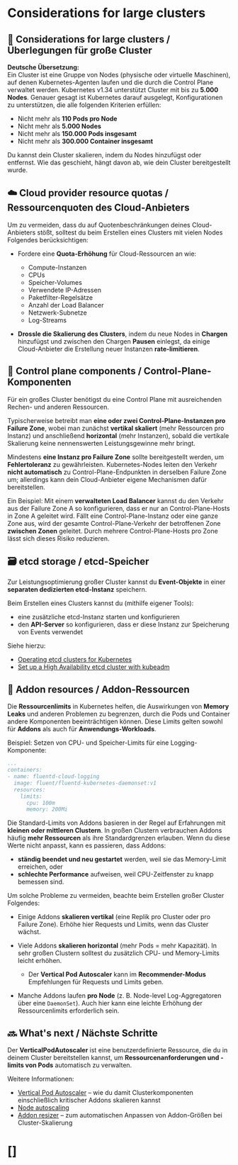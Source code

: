 # Considerations for large clusters

## 🚀 Considerations for large clusters / Überlegungen für große Cluster


**Deutsche Übersetzung:**  
Ein Cluster ist eine Gruppe von Nodes (physische oder virtuelle Maschinen), auf denen Kubernetes-Agenten laufen und die durch die Control Plane verwaltet werden. Kubernetes v1.34 unterstützt Cluster mit bis zu **5.000 Nodes**. Genauer gesagt ist Kubernetes darauf ausgelegt, Konfigurationen zu unterstützen, die alle folgenden Kriterien erfüllen:

- Nicht mehr als **110 Pods pro Node**  
- Nicht mehr als **5.000 Nodes**  
- Nicht mehr als **150.000 Pods insgesamt**  
- Nicht mehr als **300.000 Container insgesamt**

Du kannst dein Cluster skalieren, indem du Nodes hinzufügst oder entfernst. Wie das geschieht, hängt davon ab, wie dein Cluster bereitgestellt wurde.


## ☁️ Cloud provider resource quotas / Ressourcenquoten des Cloud-Anbieters

Um zu vermeiden, dass du auf Quotenbeschränkungen deines Cloud-Anbieters stößt, solltest du beim Erstellen eines Clusters mit vielen Nodes Folgendes berücksichtigen:

- Fordere eine **Quota-Erhöhung** für Cloud-Ressourcen an wie:
  - Compute-Instanzen  
  - CPUs  
  - Speicher-Volumes  
  - Verwendete IP-Adressen  
  - Paketfilter-Regelsätze  
  - Anzahl der Load Balancer  
  - Netzwerk-Subnetze  
  - Log-Streams

- **Drossle die Skalierung des Clusters**, indem du neue Nodes in **Chargen** hinzufügst und zwischen den Chargen **Pausen** einlegst, da einige Cloud-Anbieter die Erstellung neuer Instanzen **rate-limitieren**.


## 🧠 Control plane components / Control-Plane-Komponenten

Für ein großes Cluster benötigst du eine Control Plane mit ausreichenden Rechen- und anderen Ressourcen.

Typischerweise betreibt man **eine oder zwei Control-Plane-Instanzen pro Failure Zone**, wobei man zunächst **vertikal skaliert** (mehr Ressourcen pro Instanz) und anschließend **horizontal** (mehr Instanzen), sobald die vertikale Skalierung keine nennenswerten Leistungsgewinne mehr bringt.

Mindestens **eine Instanz pro Failure Zone** sollte bereitgestellt werden, um **Fehlertoleranz** zu gewährleisten. Kubernetes-Nodes leiten den Verkehr **nicht automatisch** zu Control-Plane-Endpunkten in derselben Failure Zone um; allerdings kann dein Cloud-Anbieter eigene Mechanismen dafür bereitstellen.

Ein Beispiel: Mit einem **verwalteten Load Balancer** kannst du den Verkehr aus der Failure Zone A so konfigurieren, dass er nur an Control-Plane-Hosts in Zone A geleitet wird. Fällt eine Control-Plane-Instanz oder eine ganze Zone aus, wird der gesamte Control-Plane-Verkehr der betroffenen Zone **zwischen Zonen** geleitet. Durch mehrere Control-Plane-Hosts pro Zone lässt sich dieses Risiko reduzieren.


## 🗃️ etcd storage / etcd-Speicher

Zur Leistungsoptimierung großer Cluster kannst du **Event-Objekte** in einer **separaten dedizierten etcd-Instanz** speichern.

Beim Erstellen eines Clusters kannst du (mithilfe eigener Tools):

- eine zusätzliche etcd-Instanz starten und konfigurieren  
- den **API-Server** so konfigurieren, dass er diese Instanz zur Speicherung von Events verwendet  

Siehe hierzu:
- [Operating etcd clusters for Kubernetes](https://kubernetes.io/docs/tasks/administer-cluster/configure-upgrade-etcd/)  
- [Set up a High Availability etcd cluster with kubeadm](https://kubernetes.io/docs/setup/production-environment/tools/kubeadm/setup-ha-etcd-with-kubeadm/)


## 🔧 Addon resources / Addon-Ressourcen

Die **Ressourcenlimits** in Kubernetes helfen, die Auswirkungen von **Memory Leaks** und anderen Problemen zu begrenzen, durch die Pods und Container andere Komponenten beeinträchtigen können. Diese Limits gelten sowohl für **Addons** als auch für **Anwendungs-Workloads**.

Beispiel: Setzen von CPU- und Speicher-Limits für eine Logging-Komponente:

```yaml
...
containers:
- name: fluentd-cloud-logging
  image: fluent/fluentd-kubernetes-daemonset:v1
  resources:
    limits:
      cpu: 100m
      memory: 200Mi
````

Die Standard-Limits von Addons basieren in der Regel auf Erfahrungen mit **kleinen oder mittleren Clustern**. In großen Clustern verbrauchen Addons häufig **mehr Ressourcen** als ihre Standardgrenzen erlauben. Wenn du diese Werte nicht anpasst, kann es passieren, dass Addons:

* **ständig beendet und neu gestartet** werden, weil sie das Memory-Limit erreichen, oder
* **schlechte Performance** aufweisen, weil CPU-Zeitfenster zu knapp bemessen sind.

Um solche Probleme zu vermeiden, beachte beim Erstellen großer Cluster Folgendes:

* Einige Addons **skalieren vertikal** (eine Replik pro Cluster oder pro Failure Zone). Erhöhe hier Requests und Limits, wenn das Cluster wächst.
* Viele Addons **skalieren horizontal** (mehr Pods = mehr Kapazität). In sehr großen Clustern solltest du zusätzlich CPU- und Memory-Limits leicht erhöhen.

  * Der **Vertical Pod Autoscaler** kann im **Recommender-Modus** Empfehlungen für Requests und Limits geben.
* Manche Addons laufen **pro Node** (z. B. Node-level Log-Aggregatoren über eine `DaemonSet`). Auch hier kann eine leichte Erhöhung der Ressourcenlimits erforderlich sein.

## 🔜 What's next / Nächste Schritte

Der **VerticalPodAutoscaler** ist eine benutzerdefinierte Ressource, die du in deinem Cluster bereitstellen kannst, um **Ressourcenanforderungen und -limits von Pods** automatisch zu verwalten.

Weitere Informationen:

* [Vertical Pod Autoscaler](https://kubernetes.io/docs/tasks/run-application/horizontal-pod-autoscale/) – wie du damit Clusterkomponenten einschließlich kritischer Addons skalieren kannst
* [Node autoscaling](https://kubernetes.io/docs/tasks/administer-cluster/cluster-management/#node-autoscaling)
* [Addon resizer](https://github.com/kubernetes/autoscaler/tree/master/addon-resizer) – zum automatischen Anpassen von Addon-Größen bei Cluster-Skalierung

# []
